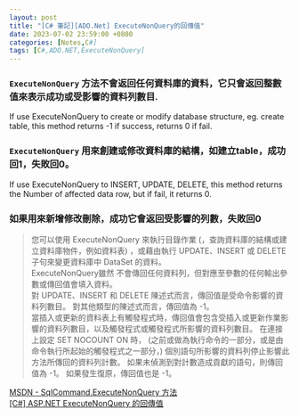 ```yaml
---
layout: post
title: "[C# 筆記][ADO.Net] ExecuteNonQuery的回傳值"
date: 2023-07-02 23:59:00 +0800
categories: [Notes,C#]
tags: [C#,ADO.NET,ExecuteNonQuery]
---
```



### `ExecuteNonQuery` 方法不會返回任何資料庫的資料，它只會返回整數值來表示成功或受影響的資料列數目.

If use ExecuteNonQuery to create or modify database structure, eg. create table, this method returns -1 if success, returns 0 if fail.

### `ExecuteNonQuery` 用來創建或修改資料庫的結構，如建立table，成功回1，失敗回0。
If use ExecuteNonQuery to INSERT, UPDATE, DELETE, this method returns the Number of affected data row, but if fail, it returns 0.

### 如果用來新增修改刪除，成功它會返回受影響的列數，失敗回0

> 您可以使用 ExecuteNonQuery 來執行目錄作業 (，查詢資料庫的結構或建立資料庫物件，例如資料表) ，或藉由執行 UPDATE、INSERT 或 DELETE 子句來變更資料庫中 DataSet 的資料。      
> ExecuteNonQuery雖然 不會傳回任何資料列，但對應至參數的任何輸出參數或傳回值會填入資料。        
> 對 UPDATE、INSERT 和 DELETE 陳述式而言，傳回值是受命令影響的資料列數目。 對其他類型的陳述式而言，傳回值為 -1。        
> 當插入或更新的資料表上有觸發程式時，傳回值會包含受插入或更新作業影響的資料列數目，以及觸發程式或觸發程式所影響的資料列數目。 
> 在連接上設定 SET NOCOUNT ON 時， (之前或做為執行命令的一部分，或是由命令執行所起始的觸發程式之一部分，) 個別語句所影響的資料列停止影響此方法所傳回的資料列計數。 如果未偵測到對計數造成貢獻的語句，則傳回值為 -1。 如果發生復原，傳回值也是 -1。



[MSDN - SqlCommand.ExecuteNonQuery 方法](https://learn.microsoft.com/zh-tw/dotnet/api/microsoft.data.sqlclient.sqlcommand.executenonquery?view=sqlclient-dotnet-standard-5.1)       
[[C#] ASP.NET ExecuteNonQuery 的回傳值 ](https://charleslin74.pixnet.net/blog/post/445312541-%5Bc%23%5D-asp.net-executenonquery-的回傳值)